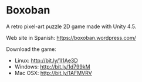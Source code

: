 # Boxoban
A retro pixel-art puzzle 2D game made with Unity 4.5.

Web site in Spanish: https://boxoban.wordpress.com/

Download the game: <br/>
+ Linux: http://bit.ly/1I1Ae3D <br/>
+ Windows: http://bit.ly/1d799kM <br/>
+ Mac OSX: http://bit.ly/1AFMVRV
